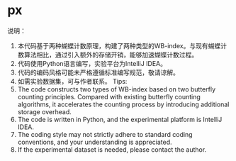 # px
说明：
1. 本代码基于两种蝴蝶计数原理，构建了两种类型的WB-index。与现有蝴蝶计数算法相比，通过引入额外的存储开销，能够加速蝴蝶计数过程。
2. 代码使用Python语言编写，实验平台为IntelliJ IDEA。
3. 代码的编码风格可能未严格遵循标准编写规范，敬请谅解。
4. 如需实验数据集，可与作者联系。
Tips:
1. The code constructs two types of WB-index based on two butterfly counting principles. Compared with existing butterfly counting algorithms, it accelerates the counting process by introducing additional storage overhead.
2. The code is written in Python, and the experimental platform is IntelliJ IDEA.
3. The coding style may not strictly adhere to standard coding conventions, and your understanding is appreciated.
4. If the experimental dataset is needed, please contact the author.
